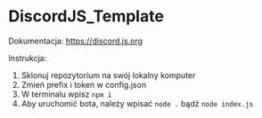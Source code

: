 # DiscordJS_Template

Dokumentacja: https://discord.js.org

Instrukcja:
1. Sklonuj repozytorium na swój lokalny komputer
2. Zmień prefix i token w config.json
3. W terminalu wpisz `npm i`
4. Aby uruchomić bota, należy wpisać `node .` bądź `node index.js`